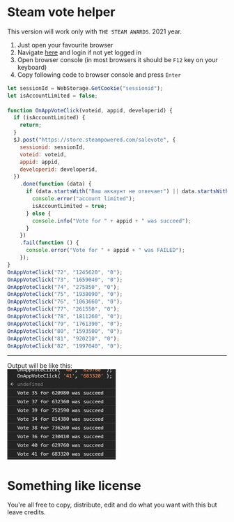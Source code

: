 # Steam vote helper

This version will work only with `THE STEAM AWARDS`. 2021 year.

1. Just open your favourite browser
2. Navigate [here](https://store.steampowered.com/steamawards) and login if not yet logged in
3. Open browser console (in most browsers it should be `F12` key on your keyboard)
4. Copy following code to browser console and press `Enter`  
```js
let sessionId = WebStorage.GetCookie("sessionid");
let isAccountLimited = false;

function OnAppVoteClick(voteid, appid, developerid) {
  if (isAccountLimited) {
    return;
  }
  $J.post("https://store.steampowered.com/salevote", {
    sessionid: sessionId,
    voteid: voteid,
    appid: appid,
    developerid: developerid,
  })
    .done(function (data) {
      if (data.startsWith("Ваш аккаунт не отвечает") || data.startsWith("Your account does")) {
        console.error("account limited");
        isAccountLimited = true;
      } else {
        console.info("Vote for " + appid + " was succeed");
      }
    })
    .fail(function () {
      console.error("Vote for " + appid + " was FAILED");
    });
}
OnAppVoteClick("72", "1245620", "0");
OnAppVoteClick("73", "1659040", "0");
OnAppVoteClick("74", "275850", "0");
OnAppVoteClick("75", "1938090", "0");
OnAppVoteClick("76", "1063660", "0");
OnAppVoteClick("77", "261550", "0");
OnAppVoteClick("78", "1811260", "0");
OnAppVoteClick("79", "1761390", "0");
OnAppVoteClick("80", "1593500", "0");
OnAppVoteClick("81", "920210", "0");
OnAppVoteClick("82", "1997040", "0");
```

---

Output will be like this:  
![output image](sample_output.png)

# Something like license
You're all free to copy, distribute, edit and do what you want with this but leave credits.
